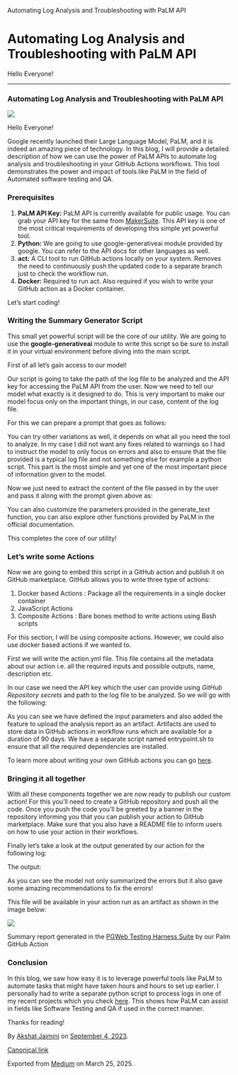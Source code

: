 Automating Log Analysis and Troubleshooting with PaLM API

Automating Log Analysis and Troubleshooting with PaLM API
=========================================================

Hello Everyone!

---

### **Automating Log Analysis and Troubleshooting with PaLM API**

![](https://cdn-images-1.medium.com/max/800/1*T3nAL2V48iJ7A_4VU2uKaA.jpeg)

Hello Everyone!

Google recently launched their Large Language Model, PaLM, and it is indeed an amazing piece of technology. In this blog, I will provide a detailed description of how we can use the power of PaLM APIs to automate log analysis and troubleshooting in your GitHub Actions workflows. This tool demonstrates the power and impact of tools like PaLM in the field of Automated software testing and QA.

### Prerequisites

1. **PaLM API Key:** PaLM API is currently available for public usage. You can grab your API key for the same from [MakerSuite](https://makersuite.google.com/). This API key is one of the most critical requirements of developing this simple yet powerful tool.
2. **Python:** We are going to use google-generativeai module provided by google. You can refer to the API docs for other languages as well.
3. **act:** A CLI tool to run GitHub actions locally on your system. Removes the need to continuously push the updated code to a separate branch just to check the workflow run.
4. **Docker:** Required to run act. Also required if you wish to write your GitHub action as a Docker container.

Let’s start coding!

### Writing the Summary Generator Script

This small yet powerful script will be the core of our utility. We are going to use the **google-generativeai** module to write this script so be sure to install it in your virtual environment before diving into the main script.

First of all let’s gain access to our model!

Our script is going to take the path of the log file to be analyzed and the API key for accessing the PaLM API from the user. Now we need to tell our model what exactly is it designed to do. This is very important to make our model focus only on the important things, in our case, content of the log file.

For this we can prepare a prompt that goes as follows:

You can try other variations as well, it depends on what all you need the tool to analyze. In my case I did not want any fixes related to warnings so I had to instruct the model to only focus on errors and also to ensure that the file provided is a typical log file and not something else for example a python script. This part is the most simple and yet one of the most important piece of information given to the model.

Now we just need to extract the content of the file passed in by the user and pass it along with the prompt given above as:

You can also customize the parameters provided in the generate\_text function, you can also explore other functions provided by PaLM in the official documentation.

This completes the core of our utility!

### Let’s write some Actions

Now we are going to embed this script in a GitHub action and publish it on GitHub marketplace. GitHub allows you to write three type of actions:

1. Docker based Actions : Package all the requirements in a single docker container
2. JavaScript Actions
3. Composite Actions : Bare bones method to write actions using Bash scripts

For this section, I will be using composite actions. However, we could also use docker based actions if we wanted to.

First we will write the action.yml file. This file contains all the metadata about our action i.e. all the required inputs and possible outputs, name, description etc.

In our case we need the API key which the user can provide using *GitHub Repository secrets* and path to the log file to be analyzed. So we will go with the following:

As you can see we have defined the input parameters and also added the feature to upload the analysis report as an artifact. Artifacts are used to store data in GitHub actions in workflow runs which are available for a duration of 90 days. We have a separate script named entrypoint.sh to ensure that all the required dependencies are installed.

To learn more about writing your own GitHub actions you can go [here](https://docs.github.com/en/actions/creating-actions).

### Bringing it all together

With all these components together we are now ready to publish our custom action! For this you’ll need to create a GitHub repository and push all the code. Once you push the code you’ll be greeted by a banner in the repository informing you that you can publish your action to GitHub marketplace. Make sure that you also have a README file to inform users on how to use your action in their workflows.

Finally let’s take a look at the output generated by our action for the following log:

The output:

As you can see the model not only summarized the errors but it also gave some amazing recommendations to fix the errors!

This file will be available in your action run as an artifact as shown in the image below:

![](https://cdn-images-1.medium.com/max/800/1*zFi-WqX_s1GS08pPg2_o3g.png)

Summary report generated in the [PGWeb Testing Harness Suite](https://github.com/destrex271/pgweb-testing-harness) by our Palm GitHub Action

### Conclusion

In this blog, we saw how easy it is to leverage powerful tools like PaLM to automate tasks that might have taken hours and hours to set up earlier. I personally had to write a separate python script to process logs in one of my recent projects which you check [here](https://github.com/destrex271/pgweb-testing-harness). This shows how PaLM can assist in fields like Software Testing and QA if used in the correct manner.

Thanks for reading!

By [Akshat Jaimini](https://medium.com/@destrex271) on [September 4, 2023](https://medium.com/p/891ac31af1ae).

[Canonical link](https://medium.com/@destrex271/automating-log-analysis-and-troubleshooting-with-the-palm-api-891ac31af1ae)

Exported from [Medium](https://medium.com) on March 25, 2025.